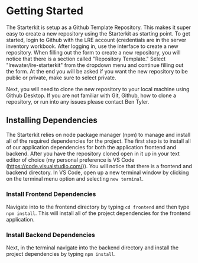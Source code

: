 # Getting Started

The Starterkit is setup as a Github Template Repository. This makes it super easy to create a new repository using the Starterkit as starting point. To get started, login to Github with the LRE account (credentials are in the server inventory workbook. After logging in, use the interface to create a new repository. When filling out the form to create a new repository, you will notice that there is a section called "Repository Template." Select "lrewater/lre-starterkit" from the dropdown menu and continue filling out the form. At the end you will be asked if you want the new repository to be public or private, make sure to select private.

Next, you will need to clone the new repository to your local machine using Github Desktop. If you are not familiar with Git, Github, how to clone a repository, or run into any issues please contact Ben Tyler.

## Installing Dependencies

The Starterkit relies on node package manager (npm) to manage and install all of the required dependencies for the project. The first step is to install all of our application dependencies for both the application frontend and backend. After you have the repository cloned open in it up in your text editor of choice (my personal preference is VS Code (https://code.visualstudio.com/)). You will notice that there is a frontend and backend directory. In VS Code, open up a new terminal window by clicking on the terminal menu option and selecting `new terminal`.

### Install Frontend Dependencies

Navigate into to the frontend directory by typing `cd frontend` and then type `npm install`. This will install all of the project dependencies for the frontend application.

### Install Backend Dependencies
Next, in the terminal navigate into the backend directory and install the project dependencies by typing `npm install`.
